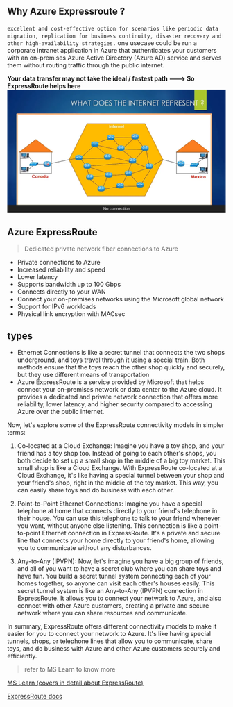 ## 

## Why Azure Expressroute ?
`excellent and cost-effective option for scenarios like periodic data migration, replication for business continuity, disaster recovery and other high-availability strategies.`
one usecase could be run a corporate intranet application in Azure that authenticates your customers with an on-premises Azure Active Directory (Azure AD) service and serves them without routing traffic through the public internet.

**Your data transfer may not take the ideal / fastest path ---> So ExpressRoute helps here**
![](https://raw.githubusercontent.com/Ananyojha/spare-images/main/Screenshot_20211106-125159.png)

## Azure ExpressRoute
> Dedicated private network fiber connections to Azure

- Private connections to Azure
- Increased reliability and speed
- Lower latency
- Supports bandwidth up to 100 Gbps
- Connects directly to your WAN
- Connect your on-premises networks using the Microsoft global network
- Support for IPv6 workloads
- Physical link encryption with MACsec


## types
- Ethernet Connections is like a secret tunnel that connects the two shops underground, and toys travel through it using a special train. Both methods ensure that the toys reach the other shop quickly and securely, but they use different means of transportation
- Azure ExpressRoute is a service provided by Microsoft that helps connect your on-premises network or data center to the Azure cloud. It provides a dedicated and private network connection that offers more reliability, lower latency, and higher security compared to accessing Azure over the public internet.

Now, let's explore some of the ExpressRoute connectivity models in simpler terms:

1. Co-located at a Cloud Exchange: Imagine you have a toy shop, and your friend has a toy shop too. Instead of going to each other's shops, you both decide to set up a small shop in the middle of a big toy market. This small shop is like a Cloud Exchange. With ExpressRoute co-located at a Cloud Exchange, it's like having a special tunnel between your shop and your friend's shop, right in the middle of the toy market. This way, you can easily share toys and do business with each other.

2. Point-to-Point Ethernet Connections: Imagine you have a special telephone at home that connects directly to your friend's telephone in their house. You can use this telephone to talk to your friend whenever you want, without anyone else listening. This connection is like a point-to-point Ethernet connection in ExpressRoute. It's a private and secure line that connects your home directly to your friend's home, allowing you to communicate without any disturbances.

3. Any-to-Any (IPVPN): Now, let's imagine you have a big group of friends, and all of you want to have a secret club where you can share toys and have fun. You build a secret tunnel system connecting each of your homes together, so anyone can visit each other's houses easily. This secret tunnel system is like an Any-to-Any (IPVPN) connection in ExpressRoute. It allows you to connect your network to Azure, and also connect with other Azure customers, creating a private and secure network where you can share resources and communicate.

In summary, ExpressRoute offers different connectivity models to make it easier for you to connect your network to Azure. It's like having special tunnels, shops, or telephone lines that allow you to communicate, share toys, and do business with Azure and other Azure customers securely and efficiently.


> refer to MS Learn to know more 

[MS Learn (covers in detail about ExpressRoute)](https://docs.microsoft.com/en-us/learn/modules/design-implement-azure-expressroute/2-explore)

[ExpressRoute docs](https://docs.microsoft.com/en-us/azure/expressroute/)
